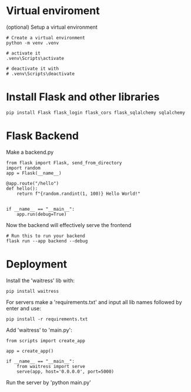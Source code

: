 # Virtual enviroment

(optional) Setup a virtual environment

    # Create a virtual environment
    python -m venv .venv

    # activate it
    .venv\Scripts\activate

    # deactivate it with
    # .venv\Scripts\deactivate


# Install Flask and other libraries

    pip install Flask flask_login flask_cors flask_sqlalchemy sqlalchemy


# Flask Backend

Make a backend.py

    from flask import Flask, send_from_directory
    import random
    app = Flask(__name__)

    @app.route("/hello")
    def hello():
        return f"{random.randint(1, 100)} Hello World!"


    if __name__ == "__main__":
        app.run(debug=True)

Now the backend will effectively serve the frontend

    # Run this to run your backend
    flask run --app backend --debug


# Deployment
Install the 'waitress' lib with:

    pip install waitress

For servers make a 'requirements.txt' and input all lib names followed by enter and use:

    pip install -r requirements.txt

Add 'waitress' to 'main.py':

    from scripts import create_app

    app = create_app()

    if __name__ == "__main__":
        from waitress import serve
        serve(app, host='0.0.0.0', port=5000)

Run the server by 'python main.py'